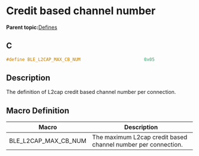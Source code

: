 # Credit based channel number

**Parent topic:**[Defines](GUID-565156DB-69EB-46D5-863E-7A7329456648.md)

## C

```c
#define BLE_L2CAP_MAX_CB_NUM                        0x05
```

## Description

The definition of L2cap credit based channel number per connection.

## Macro Definition

|Macro|Description|
|-----|-----------|
|BLE\_L2CAP\_MAX\_CB\_NUM|The maximum L2cap credit based channel number per connection.|


